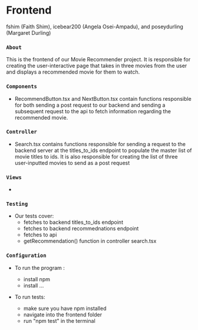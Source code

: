 # Frontend
fshim (Faith Shim), icebear200 (Angela Osei-Ampadu), and poseydurling (Margaret Durling)

### `About`
This is the frontend of our Movie Recommender project. It is responsible for creating the user-interactive page that takes in three movies from the user and displays a recommended movie for them to watch.

### `Components`
- RecommendButton.tsx and NextButton.tsx contain functions responsible for both sending a post request to our backend and sending a subsequent request to the api to fetch information regarding the recommended movie.

### `Controller`
- Search.tsx contains functions responsible for sending a request to the backend server at the titles_to_ids endpoint to populate the master list of movie titles to ids. It is also responsible for creating the list of three user-inputted movies to send as a post request

### `Views`
- 

### `Testing`
- Our tests cover:
    - fetches to backend titles_to_ids endpoint
    - fetches to backend recommednations endpoint
    - fetches to api 
    - getRecommendation() function in controller search.tsx

### `Configuration`
- To run the program :
    - install npm
    - install ...

- To run tests:
    - make sure you have npm installed
    - navigate into the frontend folder
    - run "npm test" in the terminal